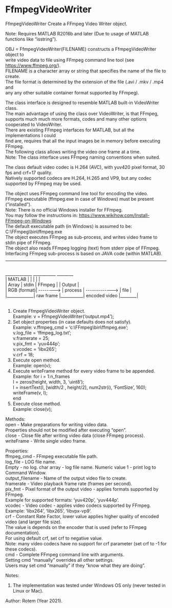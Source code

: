 # FfmpegVideoWriter
<p class="has-line-data" data-line-start="0" data-line-end="1">FfmpegVideoWriter Create a FFmpeg Video Writer object.</p>
<p class="has-line-data" data-line-start="2" data-line-end="3">Note: Requires MATLAB R2016b and later (Due to usage of MATLAB functions like “isstring”).</p>
<p class="has-line-data" data-line-start="4" data-line-end="9">OBJ = FfmpegVideoWriter(FILENAME) constructs a FfmpegVideoWriter object to<br>
write video data to file using FFmpeg command line tool (see <a href="https://www.ffmpeg.org/">https://www.ffmpeg.org/</a>).<br>
FILENAME is a character array or string that specifies the name of the file to create.<br>
The file format is determined by the extension of the file (.avi / .mkv / .mp4 and<br>
any any other suitable container format supported by FFmpeg).</p>
<p class="has-line-data" data-line-start="10" data-line-end="17">The class interface is designed to resemble MATLAB built-in VideoWriter class.<br>
The main advantage of using the class over VideoWriter, is that FFmpeg,<br>
supports much much more formats, codes and many other options cooperated to VideoWriter.<br>
There are existing FFmpeg interfaces for MATLAB, but all the implementations I could<br>
find are, requires that all the input images be in memory before executing FFmpeg.<br>
The following class allows writing the video one frame at a time.<br>
Note: The class interface uses FFmpeg naming conventions when suited.</p>
<p class="has-line-data" data-line-start="18" data-line-end="20">The class default video codec is H.264 (AVC), with yuv420 pixel format, 30 fps and crf=17 quality.<br>
Natively supported codecs are H.264, H.265 and VP9, but any codec supported by FFmpeg may be used.</p>
<p class="has-line-data" data-line-start="21" data-line-end="29">The object uses FFmpeg command line tool for encoding the video.<br>
FFmpeg executable (ffmpeg.exe in case of Windows) must be present (“installed”).<br>
Note: There is no official Windows installer for FFmpeg.<br>
You may follow the instructions in: <a href="https://www.wikihow.com/Install-FFmpeg-on-Windows">https://www.wikihow.com/Install-FFmpeg-on-Windows</a><br>
The default executable path (in Windows) is assumed to be: C:\FFmpeg\bin\ffmpeg.exe<br>
The object executes FFmpeg as sub-process, and writes video frame to stdin pipe of FFmpeg.<br>
The object also reads FFmpeg logging (text) from stderr pipe of FFmpeg.<br>
Interfacing FFmpeg sub-process is based on JAVA code (within MATLAB).</p>
<hr>
<br>
   _____________             ___________                  ________ <br>
  | MATLAB      |           |           |                |        |<br>
  | Array       |   stdin   | FFmpeg    |                | Output |<br>
  | RGB (format)| --------> | process   | -------------> | file   |<br>
  |_____________| raw frame |___________| encoded video  |________|<br>
<br>
<ol>
<li class="has-line-data" data-line-start="36" data-line-end="38">Create FfmpegVideoWriter object.<br>
Example: v = FfmpegVideoWriter(‘output.mp4’);</li>
<li class="has-line-data" data-line-start="38" data-line-end="45">Set object properties (in case defaults does not satisfy).<br>
Example: v.ffmpeg_cmd = ‘c:\FFmpeg\bin\ffmpeg.exe’;<br>
v.log_file = ‘ffmpeg_log.txt’;<br>
v.framerate = 25;<br>
v.pix_fmt = ‘yuv444p’;<br>
v.vcodec = ‘libx265’;<br>
v.crf = 18;</li>
<li class="has-line-data" data-line-start="45" data-line-end="47">Execute open method.<br>
Example: open(v);</li>
<li class="has-line-data" data-line-start="47" data-line-end="53">Execute writeFrame method for every video frame to be appended.<br>
Example: for i = 1:n_frames<br>
I = zeros(height, width, 3, ‘uint8’);<br>
I = insertText(I, [width/2 , height/2], num2str(i), ‘FontSize’, 160);<br>
writeFrame(v, I);<br>
end</li>
<li class="has-line-data" data-line-start="53" data-line-end="56">Execute close method.<br>
Example: close(v);</li>
</ol>
<p class="has-line-data" data-line-start="56" data-line-end="61">Methods:<br>
open        - Make preparations for writing video data.<br>
Properties should not be modified after executing “open”.<br>
close       - Close file after writing video data (close FFmpeg process).<br>
writeFrame  - Write single video frame.</p>
<p class="has-line-data" data-line-start="62" data-line-end="79">Properties:<br>
ffmpeg_cmd      - FFmpeg executable file path.<br>
log_file        - LOG file name.<br>
Empty - no log. char array - log file name. Numeric value 1 - print log to Command Window.<br>
output_filename - Name of the output video file to create.<br>
framerate       - Video playback frame rate (frames per second).<br>
pix_fmt         - Pixel format of the output video - applies formats supported by FFmpeg.<br>
Example for supported formats: ‘yuv420p’, ‘yuv444p’.<br>
vcodec          - Video codec - applies video codecs supported by FFmpeg.<br>
Example: ‘libx264’, ‘libx265’, ‘libvpx-vp9’.<br>
crf             - Constant Rate Factor, lower value applies higher quality of encoded video (and larger file size).<br>
The value is depends on the encoder that is used (refer to FFmpeg documentation).<br>
For using default crf, set crf to negative value.<br>
Note: many video codecs have no support for crf parameter (set crf to -1 for these codecs).<br>
cmd             - Complete FFmpeg command line with arguments.<br>
Setting cmd “manually” overrides all other settings.<br>
Users may set cmd “manually” if they “know what they are doing”.</p>
<p class="has-line-data" data-line-start="80" data-line-end="81">Notes:</p>
<ol>
<li class="has-line-data" data-line-start="81" data-line-end="83">The implementation was tested under Windows OS only (never tested in Linux or Mac).</li>
</ol>
<p class="has-line-data" data-line-start="83" data-line-end="84">Author: Rotem (Year 2021).</p>
